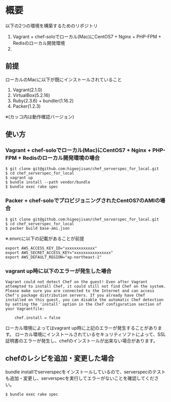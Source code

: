 # 概要
以下の2つの環境を構築するためのリポジトリ
1. Vagrant + chef-soloでローカル(Mac)にCentOS7 + Nginx + PHP-FPM + Redisのローカル開発環境
2. 

## 前提
ローカルのMacに以下が既にインストールされていること
1. Vagrant(2.1.0)
2. VirtualBox(5.2.16)
3. Ruby(2.3.6) + bundler(1.16.2)
4. Packer(1.2.3)

※(カッコ内は動作確認バージョン)

## 使い方
### Vagrant + chef-soloでローカル(Mac)にCentOS7 + Nginx + PHP-FPM + Redisのローカル開発環境の場合
```
$ git clone git@github.com:higeojisan/chef_serverspec_for_local.git
$ cd chef_serverspec_for_local
$ vagrant up
$ bundle install --path vendor/bundle
$ bundle exec rake spec
```
### Packer + chef-soloでプロビジョニングされたCentOS7のAMIの場合
```
$ git clone git@github.com:higeojisan/chef_serverspec_for_local.git
$ cd chef_serverspec_for_local
$ packer build base-ami.json
```
※.envrcに以下の記載があることが前提
```
export AWS_ACCESS_KEY_ID="xxxxxxxxxxxxx"
export AWS_SECRET_ACCESS_KEY="xxxxxxxxxxxxxxxx"
export AWS_DEFAULT_REGION="ap-northeast-1"
```

### vagrant up時に以下のエラーが発生した場合
```
Vagrant could not detect Chef on the guest! Even after Vagrant
attempted to install Chef, it could still not find Chef on the system.
Please make sure you are connected to the Internet and can access
Chef's package distribution servers. If you already have Chef
installed on this guest, you can disable the automatic Chef detection
by setting the 'install' option in the Chef configuration section of
your Vagrantfile:

    chef.install = false
```
ローカル環境によってはvagrant up時に上記のエラーが発生することがあります。
ローカル環境にインストールされているセキュリティソフトによって、SSL証明書のエラーが発生し、chefのインストールが出来ない場合があります。

## chefのレシピを追加・変更した場合
bundle installでserverspecをインストールしているので、serverspecのテストも追加・変更し、serverspecを実行してエラーがないことを確認してください。
```
$ bundle exec rake spec
```
